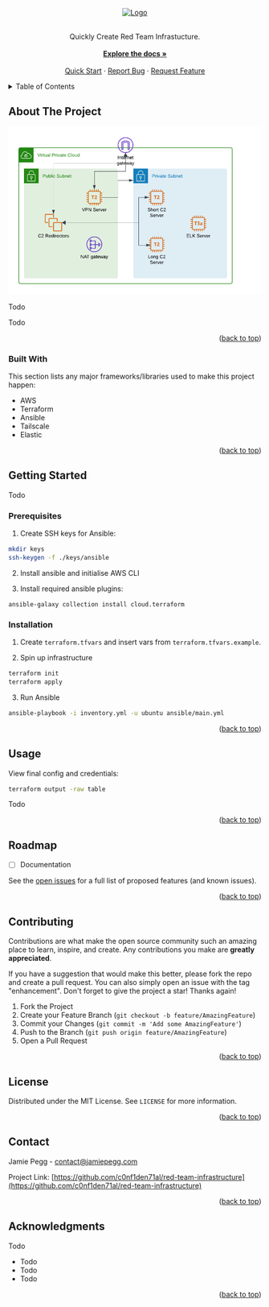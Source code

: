 <a name="readme-top"></a>

<!-- PROJECT LOGO -->
<div align="center">
  <a href="#">
    <img src="#" alt="Logo" width="250" height="100">
  </a>
  <br /><br />
  <p align="center">
    Quickly Create Red Team Infrastucture.
    <br /><br />
    <a href="#"><strong>Explore the docs »</strong></a>
    <br />
    <br />
    <a href="#">Quick Start</a>
    ·
    <a href="https://github.com/c0nf1den71al/red-team-infrastructure/issues">Report Bug</a>
    ·
    <a href="https://github.com/c0nf1den71al/red-team-infrastructure/issues">Request Feature</a>
  </p>
</div>



<!-- TABLE OF CONTENTS -->
<details>
  <summary>Table of Contents</summary>
  <ol>
    <li>
      <a href="#about-the-project">About The Project</a>
      <ul>
        <li><a href="#built-with">Built With</a></li>
      </ul>
    </li>
    <li>
      <a href="#getting-started">Getting Started</a>
      <ul>
        <li><a href="#prerequisites">Prerequisites</a></li>
        <li><a href="#installation">Installation</a></li>
      </ul>
    </li>
    <li><a href="#usage">Usage</a></li>
    <li><a href="#roadmap">Roadmap</a></li>
    <li><a href="#contributing">Contributing</a></li>
    <li><a href="#license">License</a></li>
    <li><a href="#contact">Contact</a></li>
    <li><a href="#acknowledgments">Acknowledgments</a></li>
  </ol>
</details>

<!-- ABOUT THE PROJECT -->
## About The Project
![Network Diagram](/network-diagram.png)

Todo

Todo

<p align="right">(<a href="#readme-top">back to top</a>)</p>



### Built With

This section lists any major frameworks/libraries used to make this project happen:

* AWS
* Terraform
* Ansible
* Tailscale
* Elastic

<p align="right">(<a href="#readme-top">back to top</a>)</p>



<!-- GETTING STARTED -->
## Getting Started

Todo

### Prerequisites
1. Create SSH keys for Ansible:

```sh
mkdir keys
ssh-keygen -f ./keys/ansible
```

2. Install ansible and initialise AWS CLI

3. Install required ansible plugins:

```
ansible-galaxy collection install cloud.terraform
```

### Installation
1. Create `terraform.tfvars` and insert vars from `terraform.tfvars.example`.

2. Spin up infrastructure

```sh
terraform init
terraform apply
```

3. Run Ansible

```sh
ansible-playbook -i inventory.yml -u ubuntu ansible/main.yml
```

<p align="right">(<a href="#readme-top">back to top</a>)</p>



<!-- USAGE EXAMPLES -->
## Usage

View final config and credentials:

```sh
terraform output -raw table
```

Todo

<p align="right">(<a href="#readme-top">back to top</a>)</p>



<!-- ROADMAP -->
## Roadmap

- [ ] Documentation

See the [open issues](https://github.com/c0nf1den71al/red-team-infrastructure/issues) for a full list of proposed features (and known issues).

<p align="right">(<a href="#readme-top">back to top</a>)</p>



<!-- CONTRIBUTING -->
## Contributing

Contributions are what make the open source community such an amazing place to learn, inspire, and create. Any contributions you make are **greatly appreciated**.

If you have a suggestion that would make this better, please fork the repo and create a pull request. You can also simply open an issue with the tag "enhancement".
Don't forget to give the project a star! Thanks again!

1. Fork the Project
2. Create your Feature Branch (`git checkout -b feature/AmazingFeature`)
3. Commit your Changes (`git commit -m 'Add some AmazingFeature'`)
4. Push to the Branch (`git push origin feature/AmazingFeature`)
5. Open a Pull Request

<p align="right">(<a href="#readme-top">back to top</a>)</p>



<!-- LICENSE -->
## License

Distributed under the MIT License. See `LICENSE` for more information.

<p align="right">(<a href="#readme-top">back to top</a>)</p>



<!-- CONTACT -->
## Contact

Jamie Pegg - contact@jamiepegg.com

Project Link: [https://github.com/c0nf1den71al/red-team-infrastructure](https://github.com/c0nf1den71al/red-team-infrastructure)

<p align="right">(<a href="#readme-top">back to top</a>)</p>



<!-- ACKNOWLEDGMENTS -->
## Acknowledgments

Todo

* Todo
* Todo
* Todo

<p align="right">(<a href="#readme-top">back to top</a>)</p>
